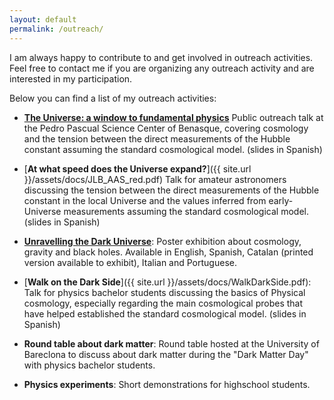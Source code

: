 ```yaml
---
layout: default
permalink: /outreach/
---
```


I am always happy to contribute to and get involved in outreach activities. Feel free to contact me if you are organizing any outreach activity and are interested in my participation. 

Below you can find a list of my outreach activities:

- [**The Universe: a window to fundamental physics**](https://docs.google.com/presentation/d/1tXb-7klCfUR7luOU-LtG_hMNew_QPZbCjxXe80pG4tQ/present?usp=sharing) Public outreach talk at the Pedro Pascual Science Center of Benasque, covering cosmology and the tension between the direct measurements of the Hubble constant assuming the standard cosmological model. (slides in Spanish)

- [**At what speed does the Universe expand?**]({{ site.url }}/assets/docs/JLB_AAS_red.pdf) Talk for amateur astronomers discussing the tension between the direct measurements of the Hubble constant in the local Universe and the values inferred from early-Universe measurements assuming the standard cosmological model. (slides in Spanish)

- [**Unravelling the Dark Universe**](https://serviparticules.ub.edu/en/materials/exhibitions/unravelling-dark-universe): Poster exhibition about cosmology, gravity and black holes. Available in English, Spanish, Catalan (printed version available to exhibit), Italian and Portuguese. 

- [**Walk on the Dark Side**]({{ site.url }}/assets/docs/WalkDarkSide.pdf): Talk for physics bachelor students discussing the basics of Physical cosmology, especially regarding the main cosmological probes that have helped established the standard cosmological model. (slides in Spanish)

- **Round table about dark matter**: Round table hosted at the University of Bareclona to discuss about dark matter during the "Dark Matter Day" with physics bachelor students.

- **Physics experiments**: Short demonstrations for highschool students.
